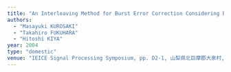 ```yaml
---
title: "An Interleaving Method for Burst Error Correction Considering Backward Compatibility with Standard JPEG 2000 Images"
authors:
  - "Masayuki KUROSAKI"
  - "Takahiro FUKUHARA"
  - "Hitoshi KIYA"
year: 2004
type: "domestic"
venue: "IEICE Signal Processing Symposium, pp. D2-1, 山梨県北巨摩郡大泉村, 2004-11-10."
---
```

